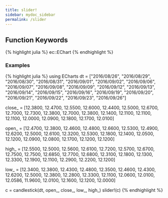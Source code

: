```yaml
---
title: slider!
sidebar: mydoc_sidebar
permalink: /slider
---
```


## Function Keywords
{% highlight julia %}
ec::EChart
{% endhighlight %}

### Examples
{% highlight julia %}
using ECharts
dt = ["2016/08/26", "2016/08/29", "2016/08/30", "2016/08/31", "2016/09/01", "2016/09/02", "2016/09/06", "2016/09/07",
"2016/09/08", "2016/09/09", "2016/09/12", "2016/09/13", "2016/09/14", "2016/09/15", "2016/09/16", "2016/09/19",
"2016/09/20", "2016/09/21", "2016/09/22", "2016/09/23", "2016/09/26"]

close_ = [12.3800, 12.4700, 12.5500, 12.6000, 12.4400, 12.5000, 12.6700, 12.7000, 12.7300, 12.3800, 12.7000, 12.3800,
12.1400, 12.1100, 12.1100, 12.1100, 12.0000, 12.0900, 12.1800, 12.1700, 12.0100]

open_ = [12.4700, 12.3800, 12.4600, 12.4800, 12.6600, 12.5300, 12.4900, 12.6200, 12.5000, 12.6100, 12.3200, 12.5300,
12.1800, 12.1400, 12.0500, 12.1200, 12.0900, 12.0800, 12.1700, 12.1200, 12.1200]

high_ = [12.5500, 12.5000, 12.5600, 12.6100, 12.7200, 12.5700, 12.6700, 12.7500, 12.7500, 12.6850, 12.7700, 12.6800,
12.3100, 12.1800, 12.1300, 12.3300, 12.1900, 12.1100, 12.2900, 12.2200, 12.1200]

low_ = [12.3400, 12.3800, 12.4300, 12.4800, 12.3500, 12.4600, 12.4300, 12.6200, 12.5000, 12.3800, 12.2800, 12.3300,
12.1100, 12.0600, 12.0100, 12.0586, 11.9600, 12.0100, 12.1600, 12.1200, 12.0000]

c = candlestick(dt, open_, close_, low_, high_)
slider!(c)
{% endhighlight %}

<div id="slide" style="height:400px;width:800px;"></div>
<script type="text/javascript">
    // Initialize after dom ready
    var myChart = echarts.init(document.getElementById("slide"));

    // Load data into the ECharts instance
    myChart.setOption({"xAxis":[{"splitNumber":5,"boundaryGap":true,"data":["2016/08/26","2016/08/29","2016/08/30","2016/08/31","2016/09/01","2016/09/02","2016/09/06","2016/09/07","2016/09/08","2016/09/09","2016/09/12","2016/09/13","2016/09/14","2016/09/15","2016/09/16","2016/09/19","2016/09/20","2016/09/21","2016/09/22","2016/09/23","2016/09/26"],"scale":true,"gridIndex":0,"minInterval":0,"inverse":false,"nameLocation":"middle","nameGap":30,"silent":true,"type":"category"}],"yAxis":[{"splitNumber":5,"gridIndex":0,"minInterval":0,"silent":true,"inverse":false,"scale":true,"nameLocation":"middle","nameGap":30}],"toolbox":{"feature":{},"itemSize":15,"orient":"vertical","height":"auto","zlevel":0,"z":2,"itemGap":20,"right":"auto","top":"center","width":"auto","show":false,"showTitle":true},"ec_width":800,"ec_height":400,"ec_charttype":"candlestick","title":[{"left":"left","borderColor":"transparent","bottom":"auto","padding":5,"zlevel":0,"borderWidth":1,"target":"blank","z":2,"itemGap":5,"shadowOffsetY":0,"shadowOffsetX":0,"right":"auto","top":"auto","subtarget":"blank","show":true}],"dataZoom":[{"show":true}],"series":[{"name":"Series 1","data":[[12.47,12.38,12.34,12.55],[12.38,12.47,12.38,12.5],[12.46,12.55,12.43,12.56],[12.48,12.6,12.48,12.61],[12.66,12.44,12.35,12.72],[12.53,12.5,12.46,12.57],[12.49,12.67,12.43,12.67],[12.62,12.7,12.62,12.75],[12.5,12.73,12.5,12.75],[12.61,12.38,12.38,12.685],[12.32,12.7,12.28,12.77],[12.53,12.38,12.33,12.68],[12.18,12.14,12.11,12.31],[12.14,12.11,12.06,12.18],[12.05,12.11,12.01,12.13],[12.12,12.11,12.0586,12.33],[12.09,12.0,11.96,12.19],[12.08,12.09,12.01,12.11],[12.17,12.18,12.16,12.29],[12.12,12.17,12.12,12.22],[12.12,12.01,12.0,12.12]],"smooth":false,"minSize":"0%","type":"candlestick","maxSize":"100%"}]});
</script>
